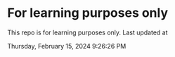 # For learning purposes only
This repo is for learning purposes only.
Last updated at

Thursday, February 15, 2024 9:26:26 PM

